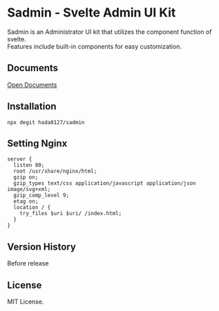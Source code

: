 # Sadmin - Svelte Admin UI Kit
Sadmin is an Administrator UI kit that utilizes the component function of svelte.   
Features include built-in components for easy customization.   
## Documents
[Open Documents](http://sadmin.tarucy.net/)

## Installation
```
npx degit hada0127/sadmin
```
## Setting Nginx
```
server {
  listen 80;
  root /usr/share/nginx/html;
  gzip on;
  gzip_types text/css application/javascript application/json image/svg+xml;
  gzip_comp_level 9;
  etag on;
  location / {
    try_files $uri $uri/ /index.html;
  }
}  
```
## Version History
Before release   

## License
MIT License.
